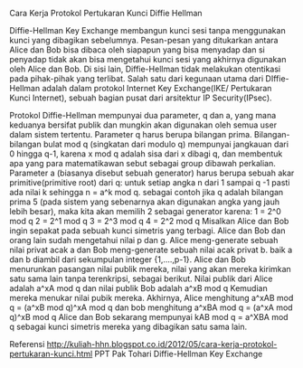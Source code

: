 Cara Kerja Protokol Pertukaran Kunci Diffie Hellman

Diffie-Hellman Key Exchange
membangun kunci sesi tanpa menggunakan kunci yang dibagikan sebelumnya. Pesan-pesan yang ditukarkan antara Alice dan Bob bisa dibaca oleh siapapun yang bisa menyadap dan si penyadap tidak akan bisa mengetahui kunci sesi yang akhirnya digunakan oleh Alice dan Bob. 
Di sisi lain, Diffie-Hellman tidak melakukan otentikasi pada pihak-pihak yang terlibat. Salah satu dari kegunaan utama dari DIffie-Hellman adalah dalam protokol Internet Key Exchange(IKE/ Pertukaran Kunci Internet), sebuah bagian pusat dari arsitektur IP Security(IPsec).

Protokol Diffie-Hellman mempunyai dua parameter, q dan a, yang mana keduanya bersifat publik dan mungkin akan digunakan oleh semua user dalam sistem tertentu. 
Parameter q harus berupa bilangan prima. Bilangan-bilangan bulat mod q (singkatan dari modulo q) mempunyai jangkauan dari 0 hingga q-1, karena x mod q adalah sisa dari x dibagi q, dan membentuk apa yang para matematikawan sebut sebagai group dibawah perkalian. 
Parameter a (biasanya disebut sebuah generator) harus berupa sebuah akar primitive(primitive root) dari q: untuk setiap angka n dari 1 sampai q -1 pasti ada nilai k sehingga n = a^k mod q. sebagai contoh jika q adalah bilangan prima 5 (pada sistem yang sebenarnya akan digunakan angka yang jauh lebih besar), maka kita akan memilih 2 sebagai generator karena:
1 = 2^0 mod q
2 = 2^1 mod q
3 = 2^3 mod q
4 = 2^2 mod q
Misalkan Alice dan Bob ingin sepakat pada sebuah kunci simetris yang terbagi. Alice dan Bob dan orang lain sudah mengetahui nilai p dan g. Alice meng-generate sebuah nilai privat acak a dan Bob meng-generate sebuah nilai acak privat b. baik a dan b diambil dari sekumpulan integer {1,….,p-1}. Alice dan Bob menurunkan pasangan nilai publik mereka, nilai yang akan mereka kirimkan satu sama lain tanpa terenkripsi, sebagai berikut. Nilai publik dari Alice adalah
a^xA mod q
dan nilai publik Bob adalah
a^xB mod q
Kemudian mereka menukar nilai pubik mereka. Akhirnya, Alice menghitung
a^xAB mod q = (a^xB mod q)^xA mod q
dan bob menghitung
a^xBA mod q = (a^xA mod q)^xB mod q
Alice dan Bob sekarang mempunyai kAB mod q = a^XBA mod q sebagai kunci simetris mereka yang dibagikan satu sama lain.





Referensi
http://kuliah-hhn.blogspot.co.id/2012/05/cara-kerja-protokol-pertukaran-kunci.html
PPT Pak Tohari Diffie-Hellman Key Exchange

